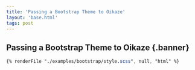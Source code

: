 ```yaml
---
title: 'Passing a Bootstrap Theme to Oikaze'
layout: 'base.html'
tags: post
---
```


## Passing a Bootstrap Theme to Oikaze {.banner}

```scss
{% renderFile "./examples/bootstrap/style.scss", null, "html" %}
```
